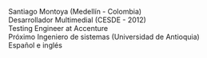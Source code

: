 Santiago Montoya (Medellín - Colombia)</br>
Desarrollador Multimedial (CESDE - 2012)</br>
Testing Engineer at Accenture</br>
Próximo Ingeniero de sistemas (Universidad de Antioquia)</br>
Español e inglés
